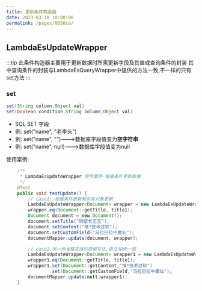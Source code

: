 ```yaml
---
title: 更新条件构造器
date: 2023-03-18 10:00:00
permalink: /pages/0656ca/
---
```

## LambdaEsUpdateWrapper

:::tip 此条件构造器主要用于更新数据时所需更新字段及其值或查询条件的封装
其中查询条件的封装与LambdaEsQueryWrapper中提供的方法一致,不一样的只有set方法
:::

### set

```java
set(String column,Object val)
set(boolean condition,String column,Object val)
```

- SQL SET 字段
- 例: set("name", "老李头")
- 例: set("name", "")--->数据库字段值变为**空字符串**
- 例: set("name", null)--->数据库字段值变为null

使用案例:

```java
    /**
     * LambdaEsUpdateWrapper 使用案例-根据条件更新数据
     */
    @Test
    public void testUpdate() {
        // case1: 根据条件更新和实体对象更新
        LambdaEsUpdateWrapper<Document> wrapper = new LambdaEsUpdateWrapper<>();
        wrapper.eq(Document::getTitle, title1);
        Document document = new Document();
        document.setTitle("隔壁老王王");
        document.setContent("推*技术过软");
        document.setCustomField("乌拉巴拉中魔仙");
        documentMapper.update(document, wrapper);

        // case2 另一种省略实体的简单写法,语法与MP一致
        LambdaEsUpdateWrapper<Document> wrapper1 = new LambdaEsUpdateWrapper<>();
        wrapper1.eq(Document::getTitle, title1);
        wrapper1.set(Document::getContent,"推*技术过软")
                .set(Document::getCustomField,"乌拉巴拉中魔仙");
        documentMapper.update(null,wrapper1);
    }
```
